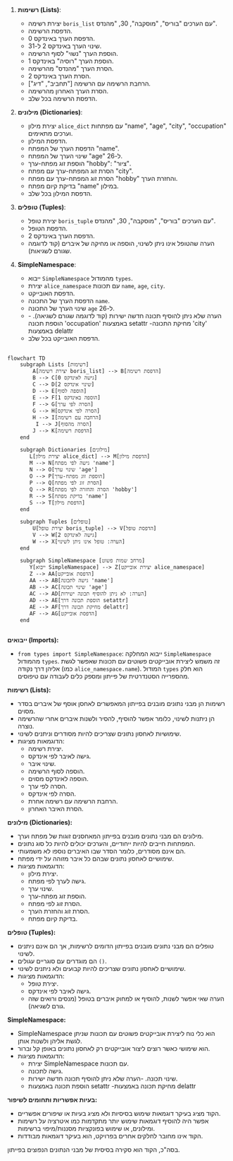 ## <algorithm>
1. **רשימות (Lists)**:
    - יצירת רשימה `boris_list` עם הערכים "בוריס", "מוסקבה", 30, "מהנדס".
    - הדפסת הרשימה.
    - הדפסת הערך באינדקס 0.
    - שינוי הערך באינדקס 2 ל-31.
    - הוספת הערך "נשוי" לסוף הרשימה.
    - הוספת הערך "רוסיה" באינדקס 1.
    - הסרת הערך "מהנדס" מהרשימה.
    - הסרת הערך באינדקס 2.
    - הרחבת הרשימה עם הרשימה ["תחביב", "דיג"].
    - הסרת הערך האחרון מהרשימה.
    - הדפסת הרשימה בכל שלב.

2. **מילונים (Dictionaries)**:
    - יצירת מילון `alice_dict` עם מפתחות "name", "age", "city", "occupation" וערכים מתאימים.
    - הדפסת המילון.
    - הדפסת הערך של המפתח "name".
    - שינוי הערך של המפתח "age" ל-26.
    - הוספת זוג מפתח-ערך "hobby": "ציור".
    - הסרת זוג המפתח-ערך עם מפתח "city".
    - הסרת זוג המפתח-ערך עם מפתח "hobby" והחזרת הערך.
    - בדיקת קיום מפתח "name" במילון.
    - הדפסת המילון בכל שלב.

3. **טופלים (Tuples)**:
    - יצירת טופל `boris_tuple` עם הערכים "בוריס", "מוסקבה", 30, "מהנדס".
    - הדפסת הטופל.
    - הדפסת הערך באינדקס 2.
    - הערה שהטופל אינו ניתן לשינוי, הוספה או מחיקה של איברים (קוד לדוגמה שגורם לשגיאות).

4. **SimpleNamespace**:
    - ייבוא `SimpleNamespace` מהמודול `types`.
    - יצירת `alice_namespace` עם תכונות `name`, `age`, `city`.
    - הדפסת האובייקט.
    - הדפסת הערך של התכונה `name`.
    - שינוי הערך של התכונה `age` ל-26.
    - הערה שלא ניתן להוסיף תכונה חדשה ישירות (קוד לדוגמה שגורם לשגיאה).
     -הוספת תכונה 'occupation' באמצעות  setattr
     -מחיקת התכונה 'city' באמצעות delattr
    - הדפסת האובייקט בכל שלב.

## <mermaid>
```mermaid
flowchart TD
    subgraph Lists [רשימות]
        A[יצירת רשימה boris_list] --> B[הדפסת רשימה]
        B --> C[גישה לאינדקס 0]
        C --> D[שינוי אינדקס 2]
        D --> E[הוספה לסוף]
        E --> F[הוספה באינדקס 1]
        F --> G[הסרה לפי ערך]
        G --> H[הסרה לפי אינדקס]
        H --> I[הרחבה עם רשימה]
         I --> J[הסרה מהסוף]
        J --> K[הדפסת רשימה]
    end

    subgraph Dictionaries [מילונים]
       L[יצירת מילון alice_dict] --> M[הדפסת מילון]
       M --> N[גישה לפי מפתח 'name']
       N --> O[שינוי ערך 'age']
       O --> P[הוספת זוג מפתח-ערך]
       P --> Q[הסרת זוג לפי מפתח]
       Q --> R[הסרה והחזרה לפי מפתח 'hobby']
       R --> S[בדיקת מפתח 'name']
       S --> T[הדפסת מילון]
    end

    subgraph Tuples [טופלים]
        U[יצירת טופל boris_tuple] --> V[הדפסת טופל]
        V --> W[גישה לאינדקס 2]
        W --> X[הערה: טופל אינו ניתן לשינוי]
    end

    subgraph SimpleNamespace [מרחב שמות פשוט]
       Y[ייבוא SimpleNamespace] --> Z[יצירת אובייקט alice_namespace]
       Z --> AA[הדפסת אובייקט]
       AA --> AB[גישה לתכונה 'name']
       AB --> AC[שינוי תכונה 'age']
       AC --> AD[הערה: לא ניתן להוסיף תכונה ישירות]
       AD --> AE[הוספת תכונה דרך setattr]
       AE --> AF[מחיקת תכונה דרך delattr]
       AF --> AG[הדפסת אובייקט]
    end
```
## <explanation>

**ייבואים (Imports):**
- `from types import SimpleNamespace`: ייבוא המחלקה `SimpleNamespace` מהמודול `types`. זה משמש ליצירת אובייקטים פשוטים עם תכונות שאפשר לגשת אליהן דרך נקודה (כמו `alice_namespace.name`). המודול `types` הוא חלק מהספרייה הסטנדרטית של פייתון ומספק כלים לעבודה עם טיפוסים.

**רשימות (Lists):**
- רשימות הן מבני נתונים מובנים בפייתון המאפשרים לאחסן אוסף של איברים בסדר מסוים.
- הן ניתנות לשינוי, כלומר אפשר להוסיף, להסיר ולשנות איברים אחרי שהרשימה נוצרה.
- שימושיות לאחסון נתונים שצריכים להיות מסודרים וניתנים לשינוי.
- הדוגמאות מציגות:
    - יצירת רשימה.
    - גישה לאיבר לפי אינדקס.
    - שינוי איבר.
    - הוספה לסוף הרשימה.
    - הוספה לאינדקס מסוים.
    - הסרה לפי ערך.
    - הסרה לפי אינדקס.
    - הרחבת הרשימה עם רשימה אחרת.
    - הסרת האיבר האחרון.

**מילונים (Dictionaries):**
- מילונים הם מבני נתונים מובנים בפייתון המאחסנים זוגות של מפתח וערך.
- המפתחות חייבים להיות ייחודיים, והערכים יכולים להיות כל סוג נתונים.
- הם אינם מסודרים, כלומר הסדר שבו האיברים נוספו לא משמעותי.
- שימושיים לאחסון נתונים שבהם כל איבר מזוהה על ידי מפתח.
- הדוגמאות מציגות:
    - יצירת מילון.
    - גישה לערך לפי מפתח.
    - שינוי ערך.
    - הוספת זוג מפתח-ערך.
    - הסרת זוג לפי מפתח.
    - הסרת זוג והחזרת הערך.
    - בדיקת קיום מפתח.

**טופלים (Tuples):**
- טופלים הם מבני נתונים מובנים בפייתון הדומים לרשימות, אך הם אינם ניתנים לשינוי.
- הם מוגדרים עם סוגריים עגולים `()`.
- שימושיים לאחסון נתונים שצריכים להיות קבועים ולא ניתנים לשינוי.
- הדוגמאות מציגות:
    - יצירת טופל.
    - גישה לאיבר לפי אינדקס.
    - הערה שאי אפשר לשנות, להוסיף או למחוק איברים בטופל (מנסים ורואים שזה גורם לשגיאה).

**SimpleNamespace:**
- SimpleNamespace הוא כלי נוח ליצירת אובייקטים פשוטים עם תכונות שניתן לגשת אליהן ולשנות אותן.
- הוא שימושי כאשר רוצים ליצור אובייקטים רק לאחסון נתונים באופן קל וברור.
- הדוגמאות מציגות:
    - יצירת SimpleNamespace עם תכונות.
    - גישה לתכונה.
    - שינוי תכונה.
     -הערה שלא ניתן להוסיף תכונה חדשה ישירות.
     - הוספת תכונה באמצעות setattr
     -מחיקת תכונה באמצעות delattr

**בעיות אפשריות ותחומים לשיפור:**
- הקוד מציג בעיקר דוגמאות שימוש בסיסיות ולא מציג בעיות או שיפורים אפשריים.
- אפשר היה להוסיף דוגמאות שימוש יותר מתקדמות כמו איטרציה על רשימות ומילונים, או שימוש בפונקציות מסננות/מיפוי ברשימות.
- הקוד אינו מחובר לחלקים אחרים בפרויקט, הוא בעיקר דוגמאות מבודדות.

בסה"כ, הקוד הוא סקירה בסיסית של מבני הנתונים הנפוצים בפייתון.
